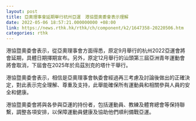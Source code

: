 ```yaml
---
layout: post
title: 亞奧理事會延期舉行杭州亞運　港協暨奧委會表示理解
date: 2022-05-06 18:57:21.000000000 +08:00
link: https://news.rthk.hk/rthk/ch/component/k2/1647358-20220506.htm
categories: rthk
---
```


港協暨奧委會表示，從亞奧理事會方面得悉，原定9月舉行的杭州2022亞運會將會延期，具體日期擇期宣布。另外，原定12月舉行的汕頭第三屆亞洲青年運動會將會取消，下屆會在2025年於烏茲別克的塔什干舉行。
 
港協暨奧委會表示，相信是亞奧理事會執委會經過再三考慮及討論後做出的正確決定，對此表示完全理解、尊重及支持，此舉能確保所有運動員和相關參與人員的安全和健康。
 
港協暨奧委會將與各參與亞運的持份者，包括運動員、教練及體育總會等保持聯繫，調整各項安排，以保障運動員健康及協助他們順利備戰亞運。
